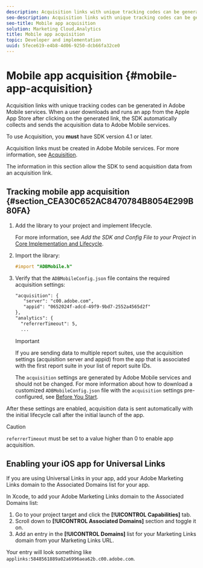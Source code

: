 ```yaml
---
description: Acquisition links with unique tracking codes can be generated in Adobe Mobile services. When a user downloads and runs an app from the Apple App Store after clicking on the generated link, the SDK automatically collects and sends the acquisition data to Adobe Mobile services.
seo-description: Acquisition links with unique tracking codes can be generated in Adobe Mobile services. When a user downloads and runs an app from the Apple App Store after clicking on the generated link, the SDK automatically collects and sends the acquisition data to Adobe Mobile services.
seo-title: Mobile app acquisition
solution: Marketing Cloud,Analytics
title: Mobile app acquisition
topic: Developer and implementation
uuid: 5fece619-e4b8-4d06-9250-dcb66fa32ce0
---
```


# Mobile app acquisition {#mobile-app-acquisition}

Acquisition links with unique tracking codes can be generated in Adobe Mobile services. When a user downloads and runs an app from the Apple App Store after clicking on the generated link, the SDK automatically collects and sends the acquisition data to Adobe Mobile services.

 To use Acquisition, you **must** have SDK version 4.1 or later.

Acquisition links must be created in Adobe Mobile services. For more information, see [Acquisition](/help/using/acquisition-main/acquisition-main.md).

The information in this section allow the SDK to send acquisition data from an acquisition link.

## Tracking mobile app acquisition {#section_CEA30C652AC8470784B8054E299B80FA}

1. Add the library to your project and implement lifecycle.

    For more information, see *Add the SDK and Config File to your Project* in [Core Implementation and Lifecycle](/help/ios/getting-started/dev-qs.md). 
1. Import the library: 

   ```objective-c
   #import "ADBMobile.h"
   ```

1. Verify that the `ADBMobileConfig.json` file contains the required acquisition settings: 

   ```xml
   "acquisition": { 
      "server": "c00.adobe.com", 
      "appid": "0652024f-adcd-49f9-9bd7-2552a4565d2f" 
   }, 
   "analytics": { 
     "referrerTimeout": 5, 
     ...
   ```

   >[!IMPORTANT]
   >
   >If you are sending data to multiple report suites, use the acquisition settings (acquisition server and appid) from the app that is associated with the first report suite in your list of report suite IDs.

   The `acquisition` settings are generated by Adobe Mobile services and should not be changed. For more information about how to download a customized `ADBMobileConfig.json` file with the `acquisition` settings pre-configured, see [Before You Start](/help/ios/getting-started/requirements.md).

After these settings are enabled, acquisition data is sent automatically with the initial lifecycle call after the initial launch of the app.

>[!CAUTION]
>
>`referrerTimeout` must be set to a value higher than 0 to enable app acquisition.

## Enabling your iOS app for Universal Links

If you are using Universal Links in your app, add your Adobe Marketing Links domain to the Associated Domains list for your app.

In Xcode, to add your Adobe Marketing Links domain to the Associated Domains list:

1. Go to your project target and click the **[!UICONTROL Capabilities]** tab.
2. Scroll down to **[!UICONTROL Associated Domains]** section and toggle it on. 
3. Add an entry in the **[!UICONTROL Domains]** list for your Marketing Links domain from your Marketing Links URL. 

Your entry will look something like  `applinks:5848561889a02a6996aea62b.c00.adobe.com`.